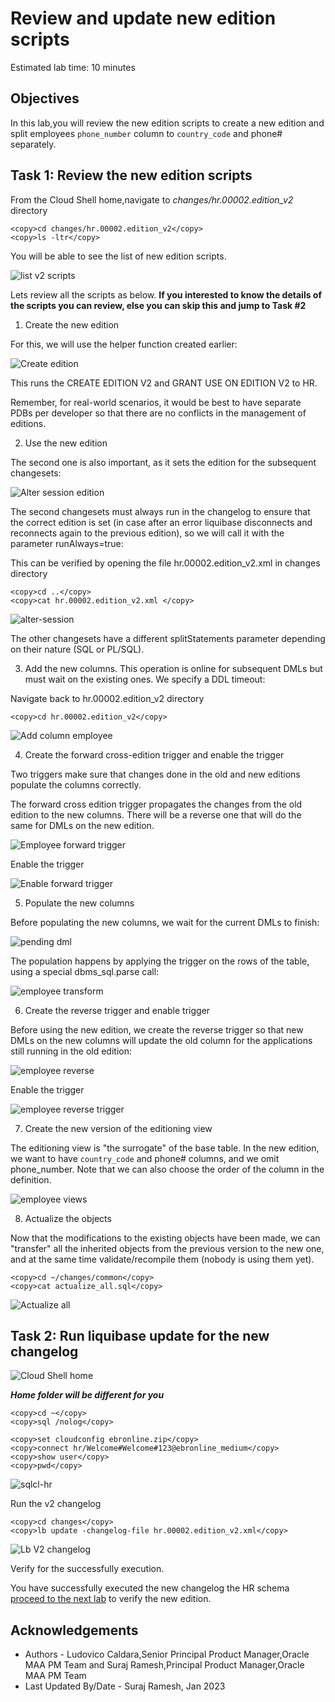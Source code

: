 # Review and update new edition scripts

Estimated lab time: 10 minutes

## Objectives

In this lab,you will review the new edition scripts to create a new edition and split employees `phone_number` column to `country_code` and phone# separately.

## Task 1: Review the new edition scripts

From the Cloud Shell home,navigate to *changes/hr.00002.edition_v2* directory 

```text
<copy>cd changes/hr.00002.edition_v2</copy>
<copy>ls -ltr</copy>
```

You will be able to see the list of new edition scripts.

![list v2 scripts](images/list-scripts.png " ")

Lets review all the scripts as below. **If you interested to know the details of the scripts you can review, else you can skip this and jump to Task #2**

1. Create the new edition

For this, we will use the helper function created earlier:

![Create edition](images/create-edition.png " ")

This runs the CREATE EDITION V2 and GRANT USE ON EDITION V2 to HR.

Remember, for real-world scenarios, it would be best to have separate PDBs per developer so that there are no conflicts in the management of editions.

2. Use the new edition

The second one is also important, as it sets the edition for the subsequent changesets:

![Alter session edition ](images/alter-session-edition.png " ")

The second changesets must always run in the changelog to ensure that the correct edition is set (in case after an error liquibase disconnects and reconnects again to the previous edition), so we will call it with the parameter runAlways=true: 

This can be verified by opening the file hr.00002.edition_v2.xml in changes directory

```text
<copy>cd ..</copy>
<copy>cat hr.00002.edition_v2.xml </copy>
```

![alter-session](images/alter-session.png " ")

The other changesets have a different splitStatements parameter depending on their nature (SQL or PL/SQL).

3. Add the new columns. This operation is online for subsequent DMLs but must wait on the existing ones. We specify a DDL timeout:

Navigate back to hr.00002.edition_v2 directory 

```text
<copy>cd hr.00002.edition_v2</copy>
```
![Add column employee](images/add-column-employee.png " ")

4. Create the forward cross-edition trigger and enable the trigger

Two triggers make sure that changes done in the old and new editions populate the columns correctly.

The forward cross edition trigger propagates the changes from the old edition to the new columns. There will be a reverse one that will do the same for DMLs on the new edition.

![Employee forward trigger](images/employee-forward-trigger.png " ")

Enable the trigger

![Enable forward trigger](images/enable-forward-trigger.png " ")

5. Populate the new columns

Before populating the new columns, we wait for the current DMLs to finish:

![pending dml](images/pending-dml.png " ")

The population happens by applying the trigger on the rows of the table, using a special dbms_sql.parse call:

![employee transform](images/employee-transform.png " ")

6. Create the reverse trigger and enable trigger

Before using the new edition, we create the reverse trigger so that new DMLs on the new columns will update the old column for the applications still running in the old edition:

![employee reverse](images/employee-reverse.png " ")

Enable the trigger 

![employee reverse trigger](images/employee-reverse-trigger.png " ")

7. Create the new version of the editioning view

The editioning view is "the surrogate" of the base table. In the new edition, we want to have `country_code` and phone# columns, and we omit phone_number. Note that we can also choose the order of the column in the definition.

![employee views](images/employee-views.png " ")

8. Actualize the objects

Now that the modifications to the existing objects have been made, we can "transfer" all the inherited objects from the previous version to the new one, and at the same time validate/recompile them (nobody is using them yet).

```text
<copy>cd ~/changes/common</copy>
<copy>cat actualize_all.sql</copy>
```

![Actualize all](images/actualize-all.png " ")

## Task 2: Run liquibase update for the new changelog 

![Cloud Shell home](images/cloudshell-home.png " ")

***Home folder will be different for you***

```text
<copy>cd ~</copy>
<copy>sql /nolog</copy>
```

```text
<copy>set cloudconfig ebronline.zip</copy>
<copy>connect hr/Welcome#Welcome#123@ebronline_medium</copy>
<copy>show user</copy>
<copy>pwd</copy>
```

![sqlcl-hr](images/sqlcl-hr.png " ")

Run the v2 changelog

```text
<copy>cd changes</copy>
<copy>lb update -changelog-file hr.00002.edition_v2.xml</copy>
```

![Lb V2 changelog ](images/lb-changelog-v2.png " ")

Verify for the successfully execution.


You have successfully executed the new changelog the HR schema [proceed to the next lab](#next) to verify the new edition.

## Acknowledgements

- Authors - Ludovico Caldara,Senior Principal Product Manager,Oracle MAA PM Team and Suraj Ramesh,Principal Product Manager,Oracle MAA PM Team
- Last Updated By/Date - Suraj Ramesh, Jan 2023
